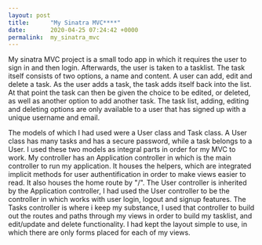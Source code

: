 ```yaml
---
layout: post
title:      "My Sinatra MVC****"
date:       2020-04-25 07:24:42 +0000
permalink:  my_sinatra_mvc
---
```



My sinatra MVC project is a small todo app in which it requires the user to sign in and then login. Afterwards, the user is taken to a tasklist. The task itself consists of two options, a name and content. A user can add, edit and delete a task. As the user adds a task, the task adds itself back into the list. At that point the task can then be given the choice to be edited, or deleted, as well as another option to add another task. The task list, adding, editing and deleting options are only available to a user that has signed up with a unique username and email.

The models of which I had used were a User class and Task class. A User class has many tasks and has a secure password, while a task belongs to a User. I used these two models as integral parts in order for my MVC to work. My controller has an Application controller in which is the main controller to run my application. It houses the helpers, which are integrated implicit methods for user authentification in order to make views easier to read. It also houses the home route by "/". The User controller is inherited by the Application controller, I had used the User controller to be the controller in which works with user login, logout and signup features. The Tasks controller is where i keep my substance, I used that controller to build out the routes and paths through my views in order to build my tasklist, and edit/update and delete functionality. I had kept the layout simple to use, in which there are only forms placed for each of my views. 
